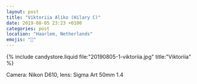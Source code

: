 ```yaml
---
layout: post
title: "Viktoriia Aliko (Hilary C)"
date: 2019-08-05 23:23 +0100
categories: post
location: "Haarlem, Netherlands"
emojis: "🔞"
---
```


{% include candystore.liquid file:"20190805-1-viktoriia.jpg" title:"Viktoriia" %}

Camera: Nikon D610, lens: Sigma Art 50mm 1.4
